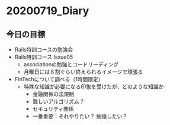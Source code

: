 # 20200719_Diary

## 今日の目標

- Rails特訓コースの勉強会
- Rails特訓コース Issue05
  - associationの勉強とコードリーディング
  - 月曜日には８割ぐらい終えられるイメージで頑張る
- FinTechについて調べる（1時間限定）
  - 特殊な知識が必要になる印象を受けたが、どのような知識か
    - 金融関係の法規制
    - 難しいアルゴリズム？
    - セキュリティ関係
    - 一番重要：それやりたい？ 勉強したい？
